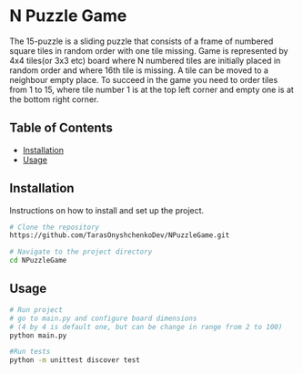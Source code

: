 # N Puzzle Game

The 15-puzzle is a sliding puzzle that consists of a frame of numbered square tiles in random
order with one tile missing. Game is represented by 4x4 tiles(or 3x3 etc) board where N numbered tiles are
initially placed in random order and where 16th tile is missing. A tile can be moved to a
neighbour empty place. To succeed in the game you need to order tiles from 1 to 15, where tile
number 1 is at the top left corner and empty one is at the bottom right corner.

## Table of Contents

- [Installation](#installation)
- [Usage](#usage)


## Installation

Instructions on how to install and set up the project.

```bash
# Clone the repository
https://github.com/TarasOnyshchenkoDev/NPuzzleGame.git

# Navigate to the project directory
cd NPuzzleGame
```
## Usage
```bash
# Run project
# go to main.py and configure board dimensions
# (4 by 4 is default one, but can be change in range from 2 to 100)
python main.py

#Run tests
python -m unittest discover test

```